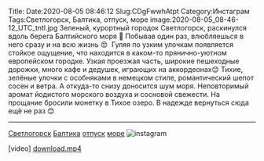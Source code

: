 Title:
Date:2020-08-05 08:46:12
Slug:CDgFwwhAtpt
Category:Инстаграм
Tags:Светлогорск, Балтика, отпуск, море
image:2020-08-05_08-46-12_UTC_tntl.jpg
Зеленый, курортный городок Светлогорск, раскинулся вдоль берега Балтийского моря 🌊
Побывав один раз, влюбляешься в него сразу и на всю жизнь 😍
 Гуляя по узким улочкам появляется стойкое ощущение, что находится в каком-то прянично-уютном европейском городке.
Узкая проезжая часть, широкие пешеходные дорожки, много кафе и дедушек, играющих на аккордеонах😊
Тихие, зелёные улочки с особняками в немецком стиле, романтический шепот сосен и ветра.
А откуда-то снизу доносится шум моря.
Неповторимый аромат йодистого морского воздуха и сосновой свежести.
На прощание бросили монетку в Тихое озеро. В надежде вернуться сюда ещё не раз 😊
______________________
[Светлогорск]({tag}Светлогорск) [Балтика]({tag}Балтика) [отпуск]({tag}отпуск) [море]({tag}море)
![instagram]({attach}images/2020-08-05_08-46-12_UTC.jpg)

[video]
[download.mp4]({attach}images/2020-08-05_08-46-12_UTC.mp4)
